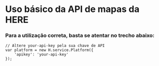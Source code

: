 # Uso básico da API de mapas da HERE

### Para a utilização correta, basta se atentar no trecho abaixo:

```
// Altere your-api-key pela sua chave de API
var platform = new H.service.Platform({
    'apikey': 'your-api-key'
});
```